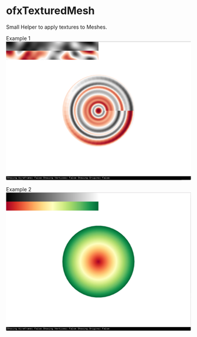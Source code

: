 ofxTexturedMesh
===

Small Helper to apply textures to Meshes. 

Example 1
![Example 1](docs/example1.png)

Example 2
![Example 2](docs/example2.png)